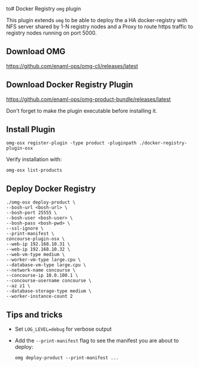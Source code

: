 to# Docker Registry `omg` plugin

This plugin extends `omg` to be able to deploy the a HA docker-registry with NFS server shared by 1-N registry nodes and a Proxy to route https traffic to registry nodes running on port 5000.

## Download OMG

https://github.com/enaml-ops/omg-cli/releases/latest

## Download Docker Registry Plugin

https://github.com/enaml-ops/omg-product-bundle/releases/latest

Don't forget to make the plugin executable before installing it.

## Install Plugin

    omg-osx register-plugin -type product -pluginpath ./docker-registry-plugin-osx

Verify installation with:

    omg-osx list-products

## Deploy Docker Registry

```
./omg-osx deploy-product \
--bosh-url <bosh-url> \
--bosh-port 25555 \
--bosh-user <bosh-user> \
--bosh-pass <bosh-pwd> \
--ssl-ignore \
--print-manifest \
concourse-plugin-osx \
--web-ip 192.168.10.31 \
--web-ip 192.168.10.32 \
--web-vm-type medium \
--worker-vm-type large.cpu \
--database-vm-type large.cpu \
--network-name concourse \
--concourse-ip 10.0.100.1 \
--concourse-username concourse \
--az z1 \
--database-storage-type medium \
--worker-instance-count 2
```
## Tips and tricks

- Set `LOG_LEVEL=debug` for verbose output
- Add the `--print-manifest` flag to see the manifest you are about to deploy:

    `omg deploy-product --print-manifest ...`
